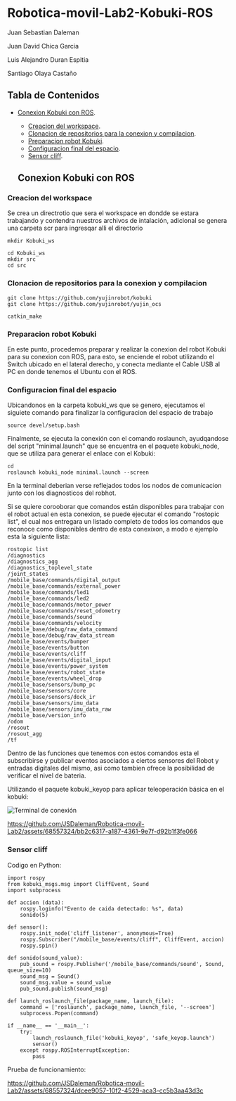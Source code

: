 # Robotica-movil-Lab2-Kobuki-ROS
Juan Sebastian Daleman

Juan David Chica Garcia

Luis Alejandro Duran Espitia

Santiago Olaya Castaño

Tabla de Contenidos
---
- [Conexion Kobuki con ROS](#conexion-kobuki-con-ros).
  - [Creacion del workspace](#creacion-del-workspace-1).
  - [Clonacion de repositorios para la conexion y compilacion](#clonacion-de-repositorios-para-la-conexion-y-compilacion).
  - [Preparacion robot Kobuki](#preparacion-robot-kobuki).
  - [Configuracion final del espacio](#configuracion-final-del-espacio).
  - [Sensor cliff](#sensor-cliff).
 
  ## Conexion Kobuki con ROS

### Creacion del workspace

Se crea un directrotio que sera el workspace en dondde se estara trabajando y contendra nuestros archivos de intalación, adicional se genera una carpeta scr para ingresqar alli el directorio

```
mkdir Kobuki_ws

cd Kobuki_ws
mkdir src
cd src
```

### Clonacion de repositorios para la conexion y compilacion

```
git clone https://github.com/yujinrobot/kobuki
git clone https://github.com/yujinrobot/yujin_ocs

catkin_make
```
### Preparacion robot Kobuki

En este punto, procedemos preparar y realizar la conexion del robot Kobuki para su conexion con ROS, para esto, se enciende el robot utilizando el Switch ubicado en el lateral derecho, y conecta mediante el Cable USB al PC en donde tenemos el Ubuntu con el ROS.

### Configuracion final del espacio

Ubicandonos en la carpeta kobuki_ws que se genero, ejecutamos el siguiete comando para finalizar la configuracion del espacio de trabajo

```
source devel/setup.bash
```

Finalmente, se ejecuta la conexión con el comando roslaunch, ayudqandose del script "minimal.launch" que se encuentra en el paquete kobuki_node, que se utiliza para generar el enlace con el Kobuki:

```
cd
roslaunch kobuki_node minimal.launch --screen
```

En la terminal deberian verse reflejados todos los nodos de comunicacion junto con los diagnosticos del robhot.

Si se quiere corooborar que comandos están disponibles para trabajar con el robot actual en esta conexion, se puede ejecutar el comando "rostopic list", el cual nos entregara un listado completo de todos los comandos que reconoce como disponibles dentro de esta conexixon, a modo e ejemplo esta la siguiente lista:

```
rostopic list
/diagnostics
/diagnostics_agg
/diagnostics_toplevel_state
/joint_states
/mobile_base/commands/digital_output
/mobile_base/commands/external_power
/mobile_base/commands/led1
/mobile_base/commands/led2
/mobile_base/commands/motor_power
/mobile_base/commands/reset_odometry
/mobile_base/commands/sound
/mobile_base/commands/velocity
/mobile_base/debug/raw_data_command
/mobile_base/debug/raw_data_stream
/mobile_base/events/bumper
/mobile_base/events/button
/mobile_base/events/cliff
/mobile_base/events/digital_input
/mobile_base/events/power_system
/mobile_base/events/robot_state
/mobile_base/events/wheel_drop
/mobile_base/sensors/bump_pc
/mobile_base/sensors/core
/mobile_base/sensors/dock_ir
/mobile_base/sensors/imu_data
/mobile_base/sensors/imu_data_raw
/mobile_base/version_info
/odom
/rosout
/rosout_agg
/tf
```

Dentro de las funciones que tenemos con estos comandos esta el subscribirse y publicar eventos asociados a ciertos sensores del Robot y entradas digitales del mismo, asi como tambien ofrece la posibilidad de verificar el nivel de bateria.

Utilizando el paquete kobuki_keyop para aplicar teleoperación básica en el kobuki:

![Terminal de conexión](https://github.com/JSDaleman/Robotica-movil-Lab2/assets/68557324/b52a08f8-759d-4cc0-b55f-c66ee7381388)


https://github.com/JSDaleman/Robotica-movil-Lab2/assets/68557324/bb2c6317-a187-4361-9e7f-d92b1f3fe066

### Sensor cliff

Codigo en Python:

```
import rospy
from kobuki_msgs.msg import CliffEvent, Sound
import subprocess

def accion (data):
    rospy.loginfo("Evento de caida detectado: %s", data)
    sonido(5) 

def sensor():
    rospy.init_node('cliff_listener', anonymous=True)
    rospy.Subscriber("/mobile_base/events/cliff", CliffEvent, accion)
    rospy.spin()

def sonido(sound_value):
    pub_sound = rospy.Publisher('/mobile_base/commands/sound', Sound, queue_size=10)
    sound_msg = Sound()
    sound_msg.value = sound_value
    pub_sound.publish(sound_msg)

def launch_roslaunch_file(package_name, launch_file):
    command = ['roslaunch', package_name, launch_file, '--screen']
    subprocess.Popen(command)

if __name__ == '__main__':
    try:
        launch_roslaunch_file('kobuki_keyop', 'safe_keyop.launch')
        sensor()
    except rospy.ROSInterruptException:
        pass
```

Prueba de funcionamiento:

https://github.com/JSDaleman/Robotica-movil-Lab2/assets/68557324/dcee9057-10f2-4529-aca3-cc5b3aa43d3c

